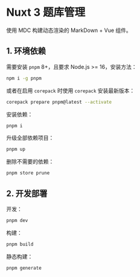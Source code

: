 # Nuxt 3 题库管理

使用 MDC 构建动态渲染的 MarkDown + Vue 组件。

## 1. 环境依赖

需要安装 `pnpm` 8+，且要求 Node.js >= 16，安装方法：

```bash
npm i -g pnpm
```

或者在启用 `corepack` 时使用 `corepack` 安装最新版本：

```bash
corepack prepare pnpm@latest --activate
```

安装依赖：

```bash
pnpm i
```

升级全部依赖项目：

```bash
pnpm up
```

删除不需要的依赖：

```bash
pnpm store prune
```

## 2. 开发部署

开发：

```bash
pnpm dev
```

构建：

```bash
pnpm build
```

静态构建：

```bash
pnpm generate
```
